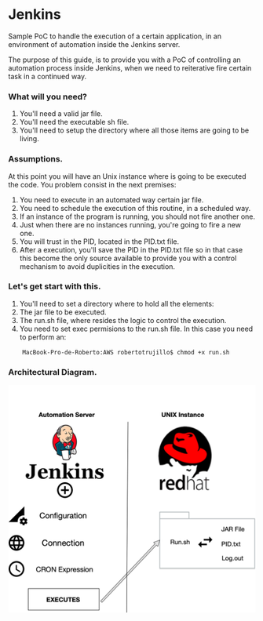 # Jenkins
Sample PoC to handle the execution of a certain application, in an environment of automation inside the Jenkins server.

The purpose of this guide, is to provide you with a PoC of controlling an automation process inside Jenkins, when we need to reiterative fire certain task in a continued way.

### What will you need?
1. You'll need a valid jar file.
2. You'll need the executable sh file.
3. You'll need to setup the directory where all those items are going to be living.

### Assumptions.
At this point you will have an Unix instance where is going to be executed the code. You problem consist in the next premises:
1. You need to execute in an automated way certain jar file.
2. You need to schedule the execution of this routine, in a scheduled way.
3. If an instance of the program is running, you should not fire another one.
4. Just when there are no instances running, you're going to fire a new one.
5. You will trust in the PID, located in the PID.txt file.
6. After a execution, you'll save the PID in the PID.txt file so in that case this become the only source available to provide you with a control mechanism to avoid duplicities in the execution.

### Let's get start with this.
1. You'll need to set a directory where to hold all the elements:
2. The jar file to be executed.
3. The run.sh file, where resides the logic to control the execution.
4. You need to set exec permisions to the run.sh file. In this case you need to perform an:
		
```console
	MacBook-Pro-de-Roberto:AWS robertotrujillo$ chmod +x run.sh
```
### Architectural Diagram.

![alt text](https://github.com/rkobismarck/java-demo/blob/master/media-content/Overview.png "AWS Server Configuration")





